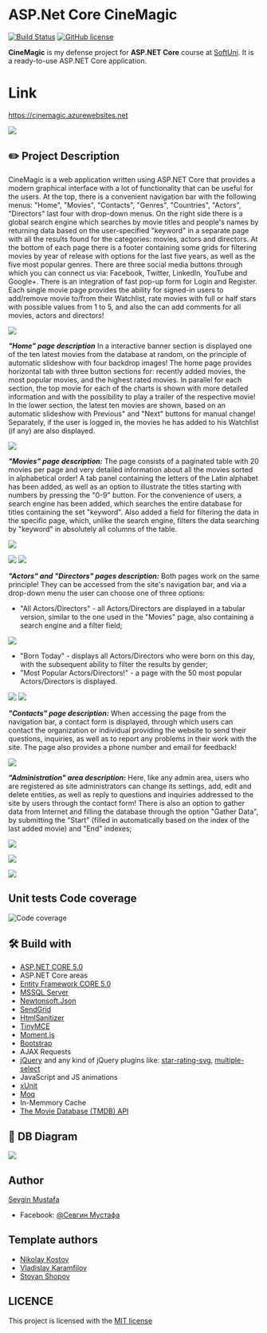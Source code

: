 # ASP.Net Core CineMagic
[![Build Status](https://dev.azure.com/sevgin1996/CineMagic/_apis/build/status/sevginmustafa.CineMagic?branchName=main)](https://dev.azure.com/sevgin1996/CineMagic/_build/latest?definitionId=2&branchName=main)
[![GitHub license](https://img.shields.io/github/license/sevginmustafa/CineMagic?color=brightgreen)](https://github.com/sevginmustafa/CineMagic/blob/main/LICENSE)

**CineMagic** is my defense project for **ASP.NET Core** course at [SoftUni](https://softuni.bg/). It is a ready-to-use ASP.NET Core application.

# Link
https://cinemagic.azurewebsites.net

![](https://github.com/sevginmustafa/CineMagic/blob/main/CineMagic/CineMagic.%20ScreenShots/homePage.png)


## :pencil2: Project Description
CineMagic is a web application written using ASP.NET Core that provides a modern graphical interface with a lot of functionality that can be useful for the users. At the top, there is a convenient navigation bar with the following menus: "Home", "Movies", "Contacts", "Genres", "Countries", "Actors", "Directors" last four with drop-down menus. On the right side there is a global search engine which searches by movie titles and people's names by returning data based on the user-specified "keyword" in a separate page with all the results found for the categories: movies, actors and directors. At the bottom of each page there is a footer containing some grids for filtering movies by year of release with options for the last five years, as well as the five most popular genres. There are three social media buttons through which you can connect us via: Facebook, Twitter, LinkedIn, YouTube and Google+. There is an integration of fast pop-up form for Login and Register. Each single movie page provides the ability for signed-in users to add/remove movie to/from their Watchlist, rate movies with full or half stars with possible values from 1 to 5, and also the can add comments for all movies, actors and directors!

![](https://github.com/sevginmustafa/CineMagic/blob/main/CineMagic/CineMagic.%20ScreenShots/homePage%202.png)


**_"Home" page description_**
In a interactive banner section is displayed one of the ten latest movies from the database at random, on the principle of automatic slideshow with four backdrop images! The home page provides horizontal tab with three button sections for: recently added movies, the most popular movies, and the highest rated movies. In parallel for each section, the top movie for each of the charts is shown with more detailed information and with the possibility to play a trailer of the respective movie!
In the lower section, the latest ten movies are shown, based on an automatic slideshow with Previous" and "Next" buttons for manual change! Separately, if the user is logged in, the movies he has added to his Watchlist (if any) are also displayed.

![](https://github.com/sevginmustafa/CineMagic/blob/main/CineMagic/CineMagic.%20ScreenShots/homePage%203.png)


**_"Movies" page description:_**
The page consists of a paginated table with 20 movies per page and very detailed information about all the movies sorted in alphabetical order! A tab panel containing the letters of the Latin alphabet has been added, as well as an option to illustrate the titles starting with numbers by pressing the "0-9" button. For the convenience of users, a search engine has been added, which searches the entire database for titles containing the set "keyword". Also added a field for filtering the data in the specific page, which, unlike the search engine, filters the data searching by "keyword" in absolutely all columns of the table.

![](https://github.com/sevginmustafa/CineMagic/blob/main/CineMagic/CineMagic.%20ScreenShots/moviesPage.png)

![](https://github.com/sevginmustafa/CineMagic/blob/main/CineMagic/CineMagic.%20ScreenShots/movieDetailsPage.png)
![](https://github.com/sevginmustafa/CineMagic/blob/main/CineMagic/CineMagic.%20ScreenShots/movieDetailsPage%202.png)

**_"Actors" and "Directors" pages description:_**
Both pages work on the same principle! They can be accessed from the site's navigation bar, and via a drop-down menu the user can choose one of three options:
- "All Actors/Directors" - all Actors/Directors are displayed in a tabular version, similar to the one used in the "Movies" page, also containing a search engine and a filter field;

![](https://github.com/sevginmustafa/CineMagic/blob/main/CineMagic/CineMagic.%20ScreenShots/actorsPage.png)

- "Born Today" - displays all Actors/Directors who were born on this day, with the subsequent ability to filter the results by gender;
- "Most Popular Actors/Directors!" - a page with the 50 most popular Actors/Directors is displayed.

![](https://github.com/sevginmustafa/CineMagic/blob/main/CineMagic/CineMagic.%20ScreenShots/actorsDetailsPage.png)
![](https://github.com/sevginmustafa/CineMagic/blob/main/CineMagic/CineMagic.%20ScreenShots/actorsDetailsPage%202.png)

**_"Contacts" page description:_**
When accessing the page from the navigation bar, a contact form is displayed, through which users can contact the organization or individual providing the website to send their questions, inquiries, as well as to report any problems in their work with the site. The page also provides a phone number and email for feedback!

![](https://github.com/sevginmustafa/CineMagic/blob/main/CineMagic/CineMagic.%20ScreenShots/contactsPage.png)


**_"Administration" area description:_**
Here, like any admin area, users who are registered as site administrators can change its settings, add, edit and delete entities, as well as reply to questions and inquiries addressed to the site by users through the contact form! There is also an option to gather data from Internet and filling the database through the option "Gather Data", by submitting the "Start" (filled in automatically based on the index of the last added movie) and "End" indexes;

![](https://github.com/sevginmustafa/CineMagic/blob/main/CineMagic/CineMagic.%20ScreenShots/adminMovies.png)

![](https://github.com/sevginmustafa/CineMagic/blob/main/CineMagic/CineMagic.%20ScreenShots/adminEdit.png)

![](https://github.com/sevginmustafa/CineMagic/blob/main/CineMagic/CineMagic.%20ScreenShots/gatherData.png)



## Unit tests Code coverage

![Code coverage](https://github.com/sevginmustafa/CineMagic/blob/main/test%20coverage.png)

## :hammer_and_wrench: Build with
* [ASP.NET CORE 5.0](https://github.com/dotnet/aspnetcore)
* ASP.NET Core areas
* [Entity Framework CORE 5.0](https://github.com/dotnet/efcore)
* [MSSQL Server](https://www.microsoft.com/en-us/sql-server/sql-server-downloads)
* [Newtonsoft.Json](https://github.com/JamesNK/Newtonsoft.Json)
* [SendGrid](https://github.com/sendgrid)
* [HtmlSanitizer](https://github.com/mganss/HtmlSanitizer)
* [TinyMCE](https://github.com/tinymce/)
* [Moment.js](https://github.com/moment/moment)
* [Bootstrap](https://github.com/twbs/bootstrap)
* AJAX Requests
* [jQuery](https://github.com/jquery/jquery) and any kind of jQuery plugins like: [star-rating-svg](https://github.com/nashio/star-rating-svg), [multiple-select](https://github.com/wenzhixin/multiple-select)
* JavaScript and JS animations
* [xUnit](https://github.com/xunit/xunit)
* [Moq](https://github.com/moq/moq)
* In-Memmory Cache
* [The Movie Database (TMDB) API](https://developers.themoviedb.org/3/getting-started/introduction)


## :floppy_disk: DB Diagram
![](https://github.com/sevginmustafa/CineMagic/blob/main/CineMagicDbDiagram.png)

## Author

[Sevgin Mustafa](https://github.com/sevginmustafa)
- Facebook: [@Севгин Мустафа](https://www.facebook.com/profile.php?id=100004996548202)

## Template authors

- [Nikolay Kostov](https://github.com/NikolayIT)
- [Vladislav Karamfilov](https://github.com/vladislav-karamfilov)
- [Stoyan Shopov](https://github.com/StoyanShopov)


## LICENCE

This project is licensed with the [MIT license](LICENSE)
